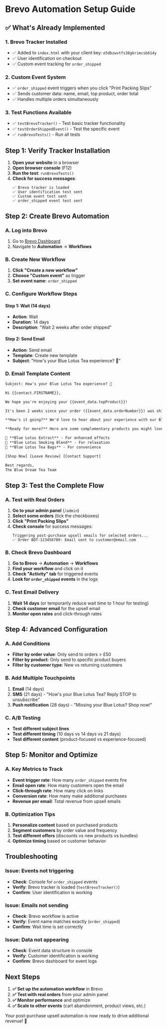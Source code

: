 # Brevo Automation Setup Guide

## ✅ **What's Already Implemented**

### **1. Brevo Tracker Installed**
- ✅ Added to `index.html` with your client key: `e5dbzwvtfs38gkrimcsb614y`
- ✅ User identification on checkout
- ✅ Custom event tracking for `order_shipped`

### **2. Custom Event System**
- ✅ `order_shipped` event triggers when you click "Print Packing Slips"
- ✅ Sends customer data: name, email, top product, order total
- ✅ Handles multiple orders simultaneously

### **3. Test Functions Available**
- ✅ `testBrevoTracker()` - Test basic tracker functionality
- ✅ `testOrderShippedEvent()` - Test the specific event
- ✅ `runBrevoTests()` - Run all tests

## **Step 1: Verify Tracker Installation**

1. **Open your website** in a browser
2. **Open browser console** (F12)
3. **Run the test**: `runBrevoTests()`
4. **Check for success messages**:
   ```
   ✅ Brevo tracker is loaded
   ✅ User identification test sent
   ✅ Custom event test sent
   ✅ order_shipped event test sent
   ```

## **Step 2: Create Brevo Automation**

### **A. Log into Brevo**
1. Go to [Brevo Dashboard](https://app.brevo.com/)
2. Navigate to **Automation** → **Workflows**

### **B. Create New Workflow**
1. **Click "Create a new workflow"**
2. **Choose "Custom event"** as trigger
3. **Set event name**: `order_shipped`

### **C. Configure Workflow Steps**

#### **Step 1: Wait (14 days)**
- **Action**: Wait
- **Duration**: 14 days
- **Description**: "Wait 2 weeks after order shipped"

#### **Step 2: Send Email**
- **Action**: Send email
- **Template**: Create new template
- **Subject**: "How's your Blue Lotus Tea experience? 🌸"

### **D. Email Template Content**

```html
Subject: How's your Blue Lotus Tea experience? 🌸

Hi {{contact.FIRSTNAME}},

We hope you're enjoying your {{event_data.topProduct}}! 

It's been 2 weeks since your order ({{event_data.orderNumber}}) was shipped, and we wanted to check in.

**How's it going?** We'd love to hear about your experience with our Blue Lotus products.

**Ready for more?** Here are some complementary products you might love:

🌸 **Blue Lotus Extract** - For enhanced effects
🌸 **Blue Lotus Smoking Blend** - For relaxation  
🌸 **Blue Lotus Tea Bags** - For convenience

[Shop Now] [Leave Review] [Contact Support]

Best regards,
The Blue Dream Tea Team
```

## **Step 3: Test the Complete Flow**

### **A. Test with Real Orders**
1. **Go to your admin panel** (`/admin`)
2. **Select some orders** (tick the checkboxes)
3. **Click "Print Packing Slips"**
4. **Check console** for success messages:
   ```
   Triggering post-purchase upsell emails for selected orders...
   ✅ Order BDT-123456789: Email sent to customer@email.com
   ```

### **B. Check Brevo Dashboard**
1. **Go to Brevo** → **Automation** → **Workflows**
2. **Find your workflow** and click on it
3. **Check "Activity" tab** for triggered events
4. **Look for `order_shipped` events** in the logs

### **C. Test Email Delivery**
1. **Wait 14 days** (or temporarily reduce wait time to 1 hour for testing)
2. **Check customer email** for the upsell email
3. **Monitor open rates** and click-through rates

## **Step 4: Advanced Configuration**

### **A. Add Conditions**
- **Filter by order value**: Only send to orders > £50
- **Filter by product**: Only send to specific product buyers
- **Filter by customer type**: New vs returning customers

### **B. Add Multiple Touchpoints**
1. **Email** (14 days)
2. **SMS** (21 days) - "How's your Blue Lotus Tea? Reply STOP to unsubscribe"
3. **Push notification** (28 days) - "Missing your Blue Lotus? Shop now!"

### **C. A/B Testing**
- **Test different subject lines**
- **Test different timing** (10 days vs 14 days vs 21 days)
- **Test different content** (product-focused vs experience-focused)

## **Step 5: Monitor and Optimize**

### **A. Key Metrics to Track**
- **Event trigger rate**: How many `order_shipped` events fire
- **Email open rate**: How many customers open the email
- **Click-through rate**: How many click on links
- **Conversion rate**: How many make additional purchases
- **Revenue per email**: Total revenue from upsell emails

### **B. Optimization Tips**
1. **Personalize content** based on purchased products
2. **Segment customers** by order value and frequency
3. **Test different offers** (discounts vs new products vs bundles)
4. **Optimize timing** based on customer behavior

## **Troubleshooting**

### **Issue: Events not triggering**
- **Check**: Console for `order_shipped` events
- **Verify**: Brevo tracker is loaded (`testBrevoTracker()`)
- **Confirm**: User identification is working

### **Issue: Emails not sending**
- **Check**: Brevo workflow is active
- **Verify**: Event name matches exactly (`order_shipped`)
- **Confirm**: Wait time is set correctly

### **Issue: Data not appearing**
- **Check**: Event data structure in console
- **Verify**: Customer identification is working
- **Confirm**: Brevo dashboard for event logs

## **Next Steps**

1. **✅ Set up the automation workflow** in Brevo
2. **✅ Test with real orders** from your admin panel
3. **✅ Monitor performance** and optimize
4. **✅ Scale to other events** (cart abandonment, product views, etc.)

Your post-purchase upsell automation is now ready to drive additional revenue! 🎉 